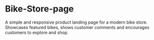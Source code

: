# Bike-Store-page
 A simple and responsive product landing page for a modern bike store. Showcases featured bikes, shows customer comments and encourages customers to explore and shop.

